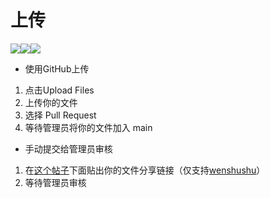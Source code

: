 # 上传
[![](https://img.shields.io/badge/-首页-blueviolet)](https://bashumiddleschool.github.io/2021Did/)[![](https://img.shields.io/badge/-下载-blue)](https://bashumiddleschool.github.io/2021Did/download)[![](https://img.shields.io/badge/-%E4%B8%8A%E4%BC%A0-green)](https://bashumiddleschool.github.io/2021Did/upload)    
- 使用GitHub上传
1. 点击Upload Files
2. 上传你的文件
3. 选择 Pull Request
4. 等待管理员将你的文件加入 main
- 手动提交给管理员审核
1. 在[这个帖子](https://lijunhao2023.blog.luogu.org/post-2021-ba-shu-d-tuan-dui-wen-jian-shen-hu-tie)下面贴出你的文件分享链接（仅支持[wenshushu](https://www.wenshushu.cn/)）
2. 等待管理员审核
